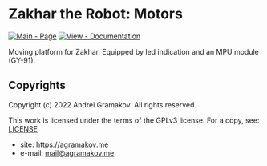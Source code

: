 # Zakhar the Robot: Motors

[![Main - Page](https://img.shields.io/badge/Project-Zakhar%20the%20Robot-blue)](https://zakhar-the-robot.github.io/doc "See the project on Github") [![View - Documentation](https://img.shields.io/badge/Documentation-orange)](https://zakhar-the-robot.github.io/doc/docs/parts/motors "Go to Documentation")

Moving platform for Zakhar. Equipped by led indication and an MPU module (GY-91).
## Copyrights

Copyright (c) 2022 Andrei Gramakov. All rights reserved.

This work is licensed under the terms of the GPLv3 license. For a copy, see: [LICENSE](LICENSE)

- site:    https://agramakov.me
- e-mail:  mail@agramakov.me
